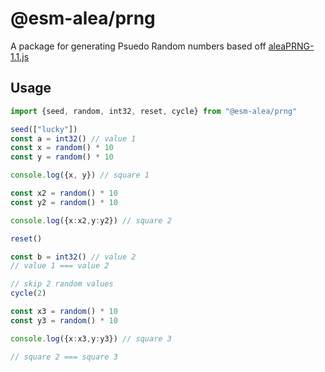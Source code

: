 # @esm-alea/prng

A package for generating Psuedo Random numbers based off [aleaPRNG-1.1.js](https://github.com/macmcmeans/aleaPRNG/blob/master/aleaPRNG-1.1.js)

## Usage

```ts
import {seed, random, int32, reset, cycle} from "@esm-alea/prng"

seed(["lucky"])
const a = int32() // value 1
const x = random() * 10
const y = random() * 10

console.log({x, y}) // square 1

const x2 = random() * 10
const y2 = random() * 10

console.log({x:x2,y:y2}) // square 2

reset()

const b = int32() // value 2
// value 1 === value 2

// skip 2 random values
cycle(2)

const x3 = random() * 10
const y3 = random() * 10

console.log({x:x3,y:y3}) // square 3

// square 2 === square 3




```